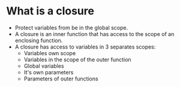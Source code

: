 # What is a closure

- Protect variables from be in the global scope.
- A closure is an inner function that has access to the scope of an enclosing function.
- A closure has access to variables in 3 separates scopes:
  - Variables own scope
  - Variables in the scope of the outer function
  - Global variables
  - It's own parameters
  - Parameters of outer functions
